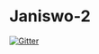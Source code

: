 # Janiswo-2

[![Gitter](https://badges.gitter.im/Join%20Chat.svg)](https://gitter.im/Loodoor/Janiswo-2?utm_source=badge&utm_medium=badge&utm_campaign=pr-badge&utm_content=badge)